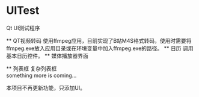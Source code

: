 # UITest
 Qt UI测试程序

** QT视频转码
 使用ffmpeg应用，目前实现了B站M4S格式转码，使用时需要将ffmpeg.exe放入应用目录或在环境变量中加入ffmpeg.exe的路径。
** 日历
 调用基本日历控件。
** 媒体播放器界面

** 列表框
 复杂列表框  
something more is coming...

本项目不再更新功能，只添加UI。
